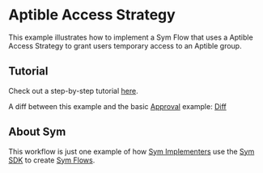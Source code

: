 # Aptible Access Strategy

This example illustrates how to implement a Sym Flow that uses a Aptible Access Strategy to grant users temporary access to an Aptible group.


## Tutorial

Check out a step-by-step tutorial [here](https://docs.symops.com/docs/aptible).

A diff between this example and the basic [Approval](../approvals) example: [Diff](https://github.com/symopsio/examples/compare/2d87caf...38e5c2d)


## About Sym

This workflow is just one example of how [Sym Implementers](https://docs.symops.com/docs/sym-for-implementers) use the [Sym SDK](https://docs.symops.com/docs) to create [Sym Flows](https://docs.symops.com/docs/flows).
